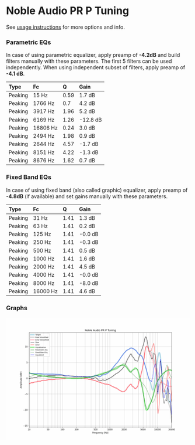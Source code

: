 # Noble Audio PR P Tuning
See [usage instructions](https://github.com/jaakkopasanen/AutoEq#usage) for more options and info.

### Parametric EQs
In case of using parametric equalizer, apply preamp of **-4.2dB** and build filters manually
with these parameters. The first 5 filters can be used independently.
When using independent subset of filters, apply preamp of **-4.1 dB**.

| Type    | Fc       |    Q | Gain     |
|:--------|:---------|:-----|:---------|
| Peaking | 15 Hz    | 0.59 | 1.7 dB   |
| Peaking | 1766 Hz  | 0.7  | 4.2 dB   |
| Peaking | 3917 Hz  | 1.96 | 5.2 dB   |
| Peaking | 6169 Hz  | 1.26 | -12.8 dB |
| Peaking | 16806 Hz | 0.24 | 3.0 dB   |
| Peaking | 2494 Hz  | 1.98 | 0.9 dB   |
| Peaking | 2644 Hz  | 4.57 | -1.7 dB  |
| Peaking | 8151 Hz  | 4.22 | -1.3 dB  |
| Peaking | 8676 Hz  | 1.62 | 0.7 dB   |

### Fixed Band EQs
In case of using fixed band (also called graphic) equalizer, apply preamp of **-4.8dB**
(if available) and set gains manually with these parameters.

| Type    | Fc       |    Q | Gain    |
|:--------|:---------|:-----|:--------|
| Peaking | 31 Hz    | 1.41 | 1.3 dB  |
| Peaking | 63 Hz    | 1.41 | 0.2 dB  |
| Peaking | 125 Hz   | 1.41 | -0.0 dB |
| Peaking | 250 Hz   | 1.41 | -0.3 dB |
| Peaking | 500 Hz   | 1.41 | 0.5 dB  |
| Peaking | 1000 Hz  | 1.41 | 1.6 dB  |
| Peaking | 2000 Hz  | 1.41 | 4.5 dB  |
| Peaking | 4000 Hz  | 1.41 | -0.0 dB |
| Peaking | 8000 Hz  | 1.41 | -8.0 dB |
| Peaking | 16000 Hz | 1.41 | 4.6 dB  |

### Graphs
![](./Noble%20Audio%20PR%20P%20Tuning.png)